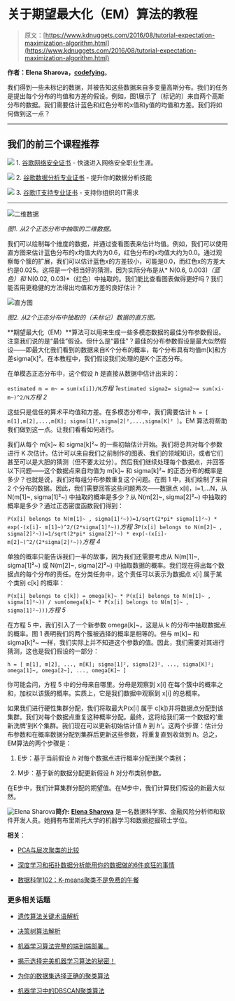 # 关于期望最大化（EM）算法的教程

> 原文：[https://www.kdnuggets.com/2016/08/tutorial-expectation-maximization-algorithm.html](https://www.kdnuggets.com/2016/08/tutorial-expectation-maximization-algorithm.html)

**作者：Elena Sharova，[codefying](https://codefying.wordpress.com/)**。

我们得到一些未标记的数据，并被告知这些数据来自多变量高斯分布。我们的任务是提出每个分布的均值和方差的假设。例如，图1展示了（标记的）来自两个高斯分布的数据。我们需要估计蓝色和红色分布的x值和y值的均值和方差。我们将如何做到这一点？

* * *

## 我们的前三个课程推荐

![](../Images/0244c01ba9267c002ef39d4907e0b8fb.png) 1\. [谷歌网络安全证书](https://www.kdnuggets.com/google-cybersecurity) - 快速进入网络安全职业生涯。

![](../Images/e225c49c3c91745821c8c0368bf04711.png) 2\. [谷歌数据分析专业证书](https://www.kdnuggets.com/google-data-analytics) - 提升你的数据分析技能

![](../Images/0244c01ba9267c002ef39d4907e0b8fb.png) 3\. [谷歌IT支持专业证书](https://www.kdnuggets.com/google-itsupport) - 支持你组织的IT需求

* * *

![二维数据](../Images/dcef432ff52338018c8ea9f7fd6872b5.png)

*图1\. 从2个正态分布中抽取的二维数据。*

我们可以绘制每个维度的数据，并通过查看图表来估计均值。例如，我们可以使用直方图来估计蓝色分布的x均值大约为0.6，红色分布的x均值大约为0.0。通过观察每个簇的扩展，我们可以估计蓝色x的方差较小，可能是0.0，而红色x的方差大约是0.025。这将是一个相当好的猜测，因为实际分布是从* N(0.6, 0.003)*（蓝色）和* N(0.02, 0.03)*（红色）中抽取的。我们能比查看图表做得更好吗？我们能否用更稳健的方法得出均值和方差的良好估计？

![直方图](../Images/62aedaeff8b79ae24e91181d2c63b113.png)

*图2\. 从2个正态分布中抽取的（未标记）数据的直方图。*

**期望最大化（EM）**算法可以用来生成一些多模态数据的最佳分布参数假设。注意我们说的是“最佳”假设。但什么是“最佳”？最佳的分布参数假设是最大似然假设——即最大化我们看到的数据来自K个分布的概率，每个分布具有均值m[k]和方差sigma[k]²。在本教程中，我们假设我们处理的是K个正态分布。

在单模态正态分布中，这个假设 *h* 是直接从数据中估计出来的：

`estimated m = ­m~ = sum(x[i])/N`*方程 1*`estimated sigma2= sigma2~= sum(xi- m~)^2/N`*方程 2*

这些只是信任的算术平均值和方差。在多模态分布中，我们需要估计 `h = [ m[1],m[2],...,m[K]; sigma[1]²,sigma[2]²,...,sigma[K]² ]`。EM 算法将帮助我们做到这一点。让我们看看如何进行。

我们从每个 m[k]~ 和 sigma[k]²~ 的一些初始估计开始。我们将总共对每个参数进行 K 次估计。估计可以来自我们之前制作的图表、我们的领域知识，或者它们甚至可以是大胆的猜测（但不要太过分）。然后我们继续处理每个数据点，并回答以下问题——这个数据点来自均值为 m[k]~ 和 sigma[k]²~ 的正态分布的概率是多少？也就是说，我们对每组分布参数重复这个问题。在图 1 中，我们绘制了来自 2 个分布的数据。因此，我们需要回答这些问题两次——数据点 x[i]，i=1,...N，从 N(m[1]~, sigma[1]²~) 中抽取的概率是多少？从 N(m[2]~, sigma[2]²~) 中抽取的概率是多少？通过正态密度函数我们得到：

`P(x[i] belongs to N(m[1]~ , sigma[1]²~))=1/sqrt(2*pi* sigma[1]²~) * exp(-(x[i]- m[1]~)^2/(2*sigma[1]²~))`*方程 3*`P(x[i] belongs to N(m[2]~ , sigma[2]²~))=1/sqrt(2*pi* sigma[2]²~) * exp(-(x[i]- m[2]~)^2/(2*sigma[2]²~))`*方程 4*

单独的概率只能告诉我们一半的故事，因为我们还需要考虑从 N(m[1]~, sigma[1]²~) 或 N(m[2]~, sigma[2]²~) 中抽取数据的概率。我们现在得出每个数据点的每个分布的责任。在分类任务中，这个责任可以表示为数据点 x[i] 属于某个类别 c[k] 的概率：

`P(x[i] belongs to c[k]) = omega[k]~ * P(x[i] belongs to N(m[1]~ , sigma[1]²~)) / sum(omega[k]~ * P(x[i] belongs to N(m[1]~ , sigma[1]²~)))`*方程 5*

在方程 5 中，我们引入了一个新参数 omega[k]~，这是从 k 的分布中抽取数据点的概率。图 1 表明我们的两个簇被选择的概率是相等的。但与 m[k]~ 和 sigma[k]²~ 一样，我们实际上并不知道这个参数的值。因此，我们需要对其进行猜测，这也是我们假设的一部分：

`h = [ m[1], m[2], ..., m[K]; sigma[1]², sigma[2]², ..., sigma[K]²; omega[1]~, omega[2~], ..., omega[K]~ ]`

你可能会问，方程 5 中的分母来自哪里。分母是观察到 x[i] 在每个簇中的概率之和，加权以该簇的概率。实质上，它是我们数据中观察到 x[i] 的总概率。

如果我们进行硬性集群分配，我们将取最大P(x[i] 属于 c[k])并将数据点分配到该集群。我们对每个数据点重复这种概率分配。最终，这将给我们第一个数据的‘重新洗牌’到K个集群。我们现在可以更新初始估计值 *h* 到 *h'*。这两个步骤：估计分布参数和在概率数据分配到集群后更新这些参数，将重复直到收敛到 *h*。总之，EM算法的两个步骤是：

1.  E步：基于当前假设 *h* 对每个数据点进行概率分配到某个类别；

1.  M步：基于新的数据分配更新假设 *h* 对分布类别参数。

在E步中，我们计算集群分配的期望值。在M步中，我们计算我们假设的新最大似然。

![Elena Sharova](../Images/4909e3d37b8462429b19e2f7b6ddc14a.png)**简介: [Elena Sharova](https://codefying.wordpress.com/)** 是一名数据科学家、金融风险分析师和软件开发人员。她拥有布里斯托大学的机器学习和数据挖掘硕士学位。

**相关**：

+   [PCA与层次聚类的比较](/2016/02/qlucore-comparison-pca-hierarchical-clustering.html)

+   [深度学习和拓扑数据分析能用你的数据做的6件疯狂的事情](/2015/11/crazy-deep-learning-topological-data-analysis.html)

+   [数据科学102：K-means聚类不是免费的午餐](/2015/01/data-science-102-kmeans-clustering-not-free-lunch.html)

### 更多相关话题

+   [遗传算法关键术语解析](https://www.kdnuggets.com/2018/04/genetic-algorithm-key-terms-explained.html)

+   [决策树算法解析](https://www.kdnuggets.com/2020/01/decision-tree-algorithm-explained.html)

+   [机器学习算法完整的端到端部署…](https://www.kdnuggets.com/2021/12/deployment-machine-learning-algorithm-live-production-environment.html)

+   [揭示选择完美机器学习算法的秘密！](https://www.kdnuggets.com/2023/07/ml-algorithm-choose.html)

+   [为你的数据集选择正确的聚类算法](https://www.kdnuggets.com/2019/10/right-clustering-algorithm.html)

+   [机器学习中的DBSCAN聚类算法](https://www.kdnuggets.com/2020/04/dbscan-clustering-algorithm-machine-learning.html)
